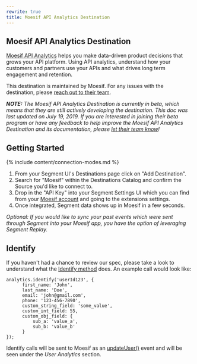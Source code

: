 ```yaml
---
rewrite: true
title: Moesif API Analytics Destination
---
```


## Moesif API Analytics Destination

[Moesif API Analytics](https://www.moesif.com/?utm_source=segmentio&utm_medium=docs&utm_campaign=partners) helps you make data-driven product decisions that grows your API platform. Using API analytics, understand how your customers and partners use your APIs and what drives long term engagement and retention.

This destination is maintained by Moesif. For any issues with the destination, please [reach out to their team](mailto:support@moesif.com).

_**NOTE:** The Moesif API Analytics Destination is currently in beta, which means that they are still actively developing the destination. This doc was last updated on July 19, 2019. If you are interested in joining their beta program or have any feedback to help improve the Moesif API Analytics Destination and its documentation, please [let  their team know](mailto:support@moesif.com)!_

## Getting Started

{% include content/connection-modes.md %}

1. From your Segment UI's Destinations page click on "Add Destination".
2. Search for "Moesif" within the Destinations Catalog and confirm the Source you'd like to connect to.
3. Drop in the "API Key" into your Segment Settings UI which you can find from your [Moesif account](https://www.moesif.com) and going to the extensions settings.
4. Once integrated, Segment data shows up in Moesif in a few seconds.

_Optional: If you would like to sync your past events which were sent through Segment into your Moesif app, you have the option of leveraging Segment Replay._


## Identify

If you haven't had a chance to review our spec, please take a look to understand what the [Identify method](https://segment.com/docs/connections/spec/identify/) does. An example call would look like:

```
analytics.identify('userId123', {
      first_name: 'John',
      last_name: 'Doe',
      email: 'john@gmail.com',
      phone: '123-456-7890',
      custom_string_field: 'some_value',
      custom_int_field: 55,
      custom_obj_field: {
          sub_a: 'value_a',
          sub_b: 'value_b'
      }
});
```

Identify calls will be sent to Moesif as an [updateUser()](https://www.moesif.com/docs/getting-started/users/#the-update-user-endpoint?utm_source=segmentio&utm_medium=docs&utm_campaign=partners) event and will be seen under the _User Analytics_ section.
